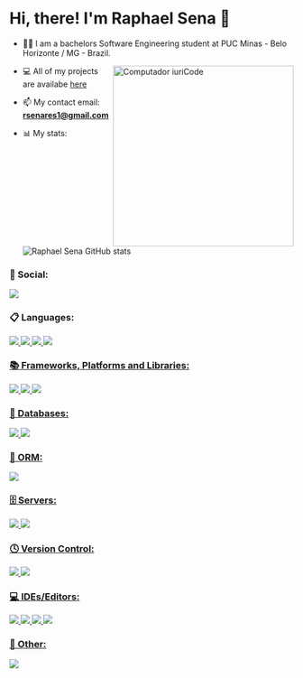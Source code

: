 <h1>Hi, there! I'm Raphael Sena 🤙</h1>

<!-- <p align="left"> <img src="https://komarev.com/ghpvc/?username=SirFilbido&label=Profile%20views&color=0e75b6&style=flat" alt="SirFilbido" /> </p> -->

- 👨‍🎓 I am a bachelors Software Engineering student at PUC Minas - Belo Horizonte / MG - Brazil.

<img src="https://raw.githubusercontent.com/MicaelliMedeiros/micaellimedeiros/master/image/computer-illustration.png" min-width="320px" max-width="320px" width="320px" align="right" alt="Computador iuriCode">

- 💻 All of my projects are availabe [here](https://github.com/raphael-sena?tab=repositories)

- 📫 My contact email: **rsenares1@gmail.com**

- 📊 My stats:
<br></br>
![Raphael Sena GitHub stats](https://github-readme-stats.vercel.app/api?username=raphael-sena&show_icons=true&theme=highcontrast)

<h3 align="left">💬 Social:</h3>
          <a href="https://www.linkedin.com/in/raphael-sena/"> <img src="https://img.shields.io/badge/LinkedIn-0077B5?style=for-the-badge&logo=linkedin&logoColor=white" /></a>

<h3 align="left">📋 Languages:</h3>
          <div>
                    <a href="https://www.java.com/"> <img src="https://img.shields.io/badge/java-%23ED8B00.svg?style=for-the-badge&logo=openjdk&logoColor=white" />
                    <a href="https://www.javascript.com/"> <img src="https://img.shields.io/badge/javascript-%23323330.svg?style=for-the-badge&logo=javascript&logoColor=%23F7DF1E" />
                    <a href="https://www.w3schools.com/html/"> <img src="https://img.shields.io/badge/html5-%23E34F26.svg?style=for-the-badge&logo=html5&logoColor=white" />
                    <a href="https://www.w3schools.com/css/"> <img src="https://img.shields.io/badge/css3-%231572B6.svg?style=for-the-badge&logo=css3&logoColor=white" />        
          <!--      <a href="https://www.android.com/"> <img src="https://img.shields.io/badge/Android-3DDC84?style=for-the-badge&logo=android&logoColor=white" />
                    <a href="https://kotlinlang.org/"> <img src="https://img.shields.io/badge/Kotlin-0095D5?&style=for-the-badge&logo=kotlin&logoColor=white" /> 
                    <a href="https://www.apple.com/ios"> <img src="https://img.shields.io/badge/iOS-000000?style=for-the-badge&logo=ios&logoColor=white" />
                    <a href="https://www.apple.com/swift/"> <img src="https://img.shields.io/badge/Swift-FA7343?style=for-the-badge&logo=swift&logoColor=white" />
                    <a href="https://dart.dev/"> <img src="https://img.shields.io/badge/Dart-0175C2?style=for-the-badge&logo=dart&logoColor=white" />
                    <a href="https://flutter.dev/"> <img src="https://img.shields.io/badge/Flutter-02569B?style=for-the-badge&logo=flutter&logoColor=white" /> -->
          </div>


<h3 align="left">📚 Frameworks, Platforms and Libraries:</h3>
          <div>
                    <a href="https://spring.io/"> <img src="https://img.shields.io/badge/spring-%236DB33F.svg?style=for-the-badge&logo=spring&logoColor=white" />
                    <a href="https://nodejs.org/en"> <img src="https://img.shields.io/badge/node.js-6DA55F?style=for-the-badge&logo=node.js&logoColor=white" />
                    <a href="https://jwt.io/"> <img src=" https://img.shields.io/badge/JWT-black?style=for-the-badge&logo=JSON%20web%20tokens" />
          </div>

<h3 align="left">💾 Databases:</h3>
          <div>
                    <a href="https://www.mysql.com/"> <img src="https://img.shields.io/badge/mysql-%2300f.svg?style=for-the-badge&logo=mysql&logoColor=white" />
                    <a href="https://www.mongodb.com/"> <img src="https://img.shields.io/badge/MongoDB-%234ea94b.svg?style=for-the-badge&logo=mongodb&logoColor=white" />                           
          </div>
          
<h3 align="left">🎋 ORM:</h3>
          <div>
                    <a href="https://hibernate.org/"> <img src="https://img.shields.io/badge/Hibernate-59666C?style=for-the-badge&logo=Hibernate&logoColor=white" />
          </div>

<h3 align="left">🗄️ Servers:</h3>
          <div>
                    <a href="https://tomcat.apache.org/"> <img src="https://img.shields.io/badge/apache%20tomcat-%23F8DC75.svg?style=for-the-badge&logo=apache-tomcat&logoColor=black" />
                    <a href="https://maven.apache.org/"> <img src="https://img.shields.io/badge/Apache%20Maven-C71A36?style=for-the-badge&logo=Apache%20Maven&logoColor=white" />                        
          </div>

<h3 align="left">🕓 Version Control:</h3>
          <div>
                    <a href="https://github.com/"> <img src="https://img.shields.io/badge/github-%23121011.svg?style=for-the-badge&logo=github&logoColor=white" />
                    <a href="https://git-scm.com/"> <img src="https://img.shields.io/badge/git-%23F05033.svg?style=for-the-badge&logo=git&logoColor=white" />                  
          </div>

<h3 align="left">💻 IDEs/Editors:</h3>
          <div>
                    <a href="https://eclipseide.org/"> <img src="https://img.shields.io/badge/Eclipse-FE7A16.svg?style=for-the-badge&logo=Eclipse&logoColor=white" />  
                    <a href="https://www.jetbrains.com/idea/"> <img src="https://img.shields.io/badge/IntelliJIDEA-000000.svg?style=for-the-badge&logo=intellij-idea&logoColor=white" />  
                    <a href="https://code.visualstudio.com/"> <img src="https://img.shields.io/badge/Visual%20Studio%20Code-0078d7.svg?style=for-the-badge&logo=visual-studio-code&logoColor=white" />
                    <a href="https://code.visualstudio.com/"> <img src="https://img.shields.io/badge/Visual%20Studio-5C2D91.svg?style=for-the-badge&logo=visual-studio&logoColor=white" />                  
          </div>

<h3 align="left">🥅 Other:</h3>
          <div>
                    <a href="https://www.postman.com/"> <img src="https://img.shields.io/badge/Postman-FF6C37?style=for-the-badge&logo=postman&logoColor=white" />                 
          </div>
          

          
